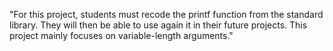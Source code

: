 "For this project, students must recode the printf function from the standard library. They will then be able to use again it in their future projects. This project mainly focuses on variable-length arguments."
